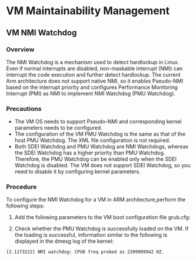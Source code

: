 #  VM Maintainability Management 


## VM NMI Watchdog

### Overview

The NMI Watchdog is a mechanism used to detect hardlockup in Linux. Even if normal interrupts are disabled, non-maskable interrupt (NMI) can interrupt the code execution and further detect hardlockup. The current Arm architecture does not support native NMI, so it enables Pseudo-NMI based on the interrupt priority and configures Performance Monitoring Interrupt (PMI) as NMI to implement NMI Watchdog (PMU Watchdog).


### Precautions

- The VM OS needs to support Pseudo-NMI and corresponding kernel parameters needs to be configured.
- The configuration of the VM PMU Watchdog is the same as that of the host PMU Watchdog. The XML file configuration is not required.
- Both SDEI Watchdog and PMU Watchdog are NMI Watchdogs, whereas the SDEI Watchdog has a higher priority than PMU Watchdog. Therefore, the PMU Watchdog can be enabled only when the SDEI Watchdog is disabled. The VM does not support SDEI Watchdog, so you need to disable it by configuring kernel parameters.

### Procedure

To configure the NMI Watchdog for a VM in ARM architecture,perform the following steps:

1. Add the following parameters to the VM boot configuration file grub.cfg:

2. Check whether the PMU Watchdog is successfully loaded on the VM.
  If the loading is successful, information similar to the following is displayed in the dmesg log of the kernel: 

  ```
  [2.1173222] NMI watchdog: CPU0 freq probed as 2399999942 HZ.
  ```

  